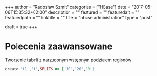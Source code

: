 +++
author = "Radosław Szmit"
categories = ["HBase"]
date = "2017-05-06T15:35:32+02:00"
description = ""
featured = ""
featuredalt = ""
featuredpath = ""
linktitle = ""
title = "hbase administration"
type = "post"

draft = true
+++

# Polecenia zaawansowane #

Tworzenie tabeli z narzuconym wstępnym podziałem regionów
~~~ruby
create 't1','f',SPLITS => ['10','20',30']
~~~